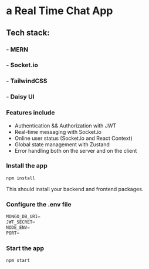 # a Real Time Chat App


## Tech stack:
### - MERN
### - Socket.io 
### - TailwindCSS 
### - Daisy UI

### Features include
-  Authentication && Authorization with JWT
-  Real-time messaging with Socket.io
-  Online user status (Socket.io and React Context)
-  Global state management with Zustand
-   Error handling both on the server and on the client


### Install the app

```shell
npm install
```

This should install your backend and frontend packages.

### Configure the .env file

```js
MONGO_DB_URI=
JWT_SECRET=
NODE_ENV=
PORT=
```

### Start the app

```shell
npm start
```
